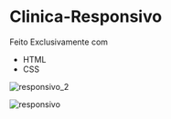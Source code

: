 # Clinica-Responsivo

Feito Exclusivamente com

- HTML
- CSS

![responsivo_2](https://user-images.githubusercontent.com/82901722/138381546-b04fb6d2-090a-4d39-9bc9-77a3e8800044.gif)



![responsivo](https://user-images.githubusercontent.com/82901722/138381380-c969eb1f-d002-43d7-a0cb-8b4717432608.gif)

